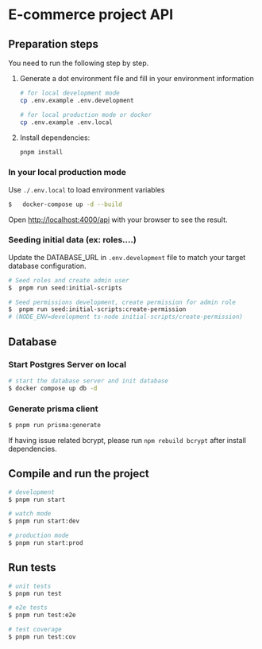 # E-commerce project API

## Preparation steps

You need to run the following step by step.

1. Generate a dot environment file and fill in your environment information

   ```bash
   # for local development mode
   cp .env.example .env.development

   # for local production mode or docker
   cp .env.example .env.local
   ```

2. Install dependencies:

   ```bash
   pnpm install
   ```

### In your local production mode

Use `./.env.local` to load environment variables

```bash
$   docker-compose up -d --build
```

Open [http://localhost:4000/api](http://localhost:4000/api) with your browser to see the result.

### Seeding initial data (ex: roles....)

Update the DATABASE_URL in `.env.development` file to match your target database configuration.

```bash
# Seed roles and create admin user
$  pnpm run seed:initial-scripts

# Seed permissions development, create permission for admin role
$  pnpm run seed:initial-scripts:create-permission
# (NODE_ENV=development ts-node initial-scripts/create-permission)
```

## Database

### Start Postgres Server on local

```bash
# start the database server and init database
$ docker compose up db -d
```

### Generate prisma client

```bash
$ pnpm run prisma:generate

```

If having issue related bcrypt, please run `npm rebuild bcrypt` after install dependencies.

## Compile and run the project

```bash
# development
$ pnpm run start

# watch mode
$ pnpm run start:dev

# production mode
$ pnpm run start:prod
```

## Run tests

```bash
# unit tests
$ pnpm run test

# e2e tests
$ pnpm run test:e2e

# test coverage
$ pnpm run test:cov
```

